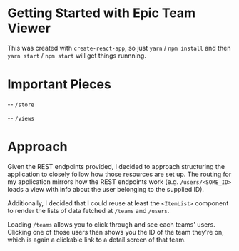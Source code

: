 # Getting Started with Epic Team Viewer

This was created with `create-react-app`, so just `yarn` / `npm install` and then `yarn start` / `npm start` will get things runnning.

# Important Pieces

-- `/store`

-- `/views`

# Approach

Given the REST endpoints provided, I decided to approach structuring the application to closely follow how those resources are set up. The routing for my application mirrors how the REST endpoints work (e.g. `/users/<SOME_ID>` loads a view with info about the user belonging to the supplied ID).

Additionally, I decided that I could reuse at least the `<ItemList>` component to render the lists of data fetched at `/teams` and `/users`. 

Loading `/teams` allows you to click through and see each teams' users. Clicking one of those users then shows you the ID of the team they're on, which is again a clickable link to a detail screen of that team. 

